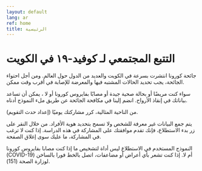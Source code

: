```yaml
---
layout: default
lang: ar
ref: home
title: الرئيسية
---
```

# التتبع المجتمعي لـ كوفيد-١٩ في الكويت

جائحة كورونا انتشرت بسرعة في الكويت والعديد من الدول حول العالم. ومن أجل احتواء الجائحة، يجب تحديد الحالات المشتبه فيها والمعرضة للإصابة في أقرب وقت ممكن.

سواء كنت مريضًا أو بحالة صحية جيدة أو مصابًا بفايروس كورونا أو لا ، يمكن أن تساعد بياناتك في إنقاذ الأرواح. انضم إلينا في مكافحة الجائحة عن طريق ملء النموذج أدناه.

من الناحية المثالية، كرر مشاركتك يوميًا (إعداد حدث التقويم).



يتم جمع البيانات غير معرفة للشخص ولا تسمح بتحديد هوية الأفراد. من خلال النقر على زر بدء الاستطلاع، فإنك تقدم موافقتك على المشاركة في هذه الدراسة. إذا كنت لا ترغب في المشاركة، ما عليك سوى إغلاق الصفحة.

النموذج المستخدم في الاستطلاع ليس أداة لتشخيص ما إذا كنت مصابا بفايروس كورونا (COVID-19) أم  لا. إذا كنت تشعر بأي أعراض أو مضاعفات، اتصل بالخط فورا بالساخن لوزارة الصحة (151). 

